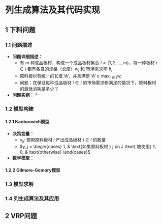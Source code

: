 # 列生成算法及其代码实现

## 1 下料问题

### 1.1 问题描述

* **问题详细描述：**
  * 有 $m$ 种成品板材，构成一个成品板材集合 $I=\lbrace 1,2,...,m \rbrace$，每一种板材 $i \in I$ 都有各自的规格（长度）$w_i$ 和 市场需求率 $b_i$
  * 原料板材有统一的长度 $W$，并且满足 $W \ge \max_{i \in I} w_i$
  * 问题：在保证每种成品板材 $i \in I$ 的市场需求都满足的情况下，原料板材的最低消耗是多少？
* **问题实例：**
  * 

### 1.2 模型构建

#### 1.2.1 Kantorovich模型

* **决策变量：**
  * $x_{ij}:$ 使用原料板材 $i$ 产出成品板材 $i \in I$ 的数量
  * $y_j = \begin{cases} 
    1, & \text{如果原料板材 } j \in J \text{ 被使用} \\
    0, & \text{otherwise}
    \end{cases}$
* **数学模型：**





#### 1.2.2 Gilmore-Gomory模型



### 1.3 模型求解



### 1.4 列生成算法及其应用



## 2 VRP问题